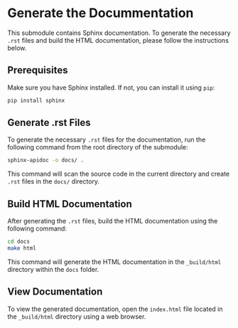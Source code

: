 # Generate the Docummentation

This submodule contains Sphinx documentation. To generate the necessary `.rst` files and build the HTML documentation, please follow the instructions below.

## Prerequisites

Make sure you have Sphinx installed. If not, you can install it using `pip`:

```bash
pip install sphinx
```


## Generate .rst Files

To generate the necessary `.rst` files for the documentation, run the following command from the root directory of the submodule:

```bash
sphinx-apidoc -o docs/ .
```

This command will scan the source code in the current directory and create `.rst` files in the `docs/` directory.

## Build HTML Documentation

After generating the `.rst` files, build the HTML documentation using the following command:

```bash
cd docs
make html
```

This command will generate the HTML documentation in the `_build/html` directory within the `docs` folder.

## View Documentation

To view the generated documentation, open the `index.html` file located in the `_build/html` directory using a web browser.


